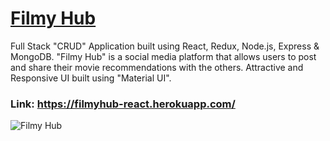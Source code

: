 # [Filmy Hub](https://filmyhub-react.herokuapp.com/)


Full Stack "CRUD" Application built using React, Redux, Node.js, Express & MongoDB. "Filmy Hub" is a social media platform that allows users to post and share their movie recommendations with the others. Attractive and Responsive UI built using "Material UI".

### Link: https://filmyhub-react.herokuapp.com/

![Filmy Hub](https://i.ibb.co/qnR8zVS/FilmyHub.png)


